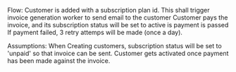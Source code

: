 Flow:
Customer is added with a subscription plan id. 
This shall trigger invoice generation worker to send email to the customer
Customer pays the invoice, and its subscription status will be set to active is payment is passed
If payment failed, 3 retry attemps will be made (once a day).



Assumptions:
When Creating customers, subscription status will be set to 'unpaid' so that invoice can be sent.
Customer gets activated once payment has been made against the invoice.

